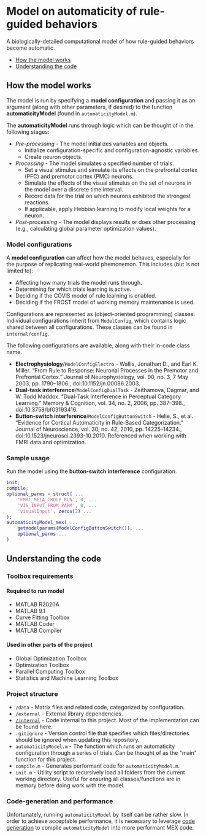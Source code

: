 # Model on automaticity of rule-guided behaviors
A biologically-detailed computational model of how rule-guided behaviors become automatic.
* [How the model works](#How-the-model-works)
* [Understanding the code](#Understanding-the-code)

## How the model works
The model is run by specifying a **model configuration** and passing it as an argument (along with other parameters, if desired) to the function **automaticityModel** (found in `automaticityModel.m`).

The **automaticityModel** runs through logic which can be thought of in the following stages:
* *Pre-processing* - The model initializes variables and objects.
	* Initialize configuration-specific and configuration-agnostic variables.
	* Create neuron objects.
* *Processing* - The model simulates a specified number of trials.
	* Set a visual stimulus and simulate its effects on the prefrontal cortex (PFC) and premotor cortex (PMC) neurons.
	* Simulate the effects of the visual stimulus on the set of neurons in the model over a discrete time interval.
	* Record data for the trial on which neurons exhibited the strongest reactions.
	* If applicable, apply Hebbian learning to modify local weights for a neuron.
* *Post-processing* - The model displays results or does other processing (e.g., calculating global parameter optimization values).

### Model configurations
A **model configuration** can affect how the model behaves, especially for the  purpose of replicating real-world phemonemon. This includes (but is not limited to):
* Affecting how many trials the model runs through.
* Determining for which trials learning is active.
* Deciding if the COVIS model of rule learning is enabled.
* Deciding if the FROST model of working memory maintenance is used.

Configurations are represented as (object-oriented programming) classes. Individual configurations inherit from `ModelConfig`, which contains logic shared between all configurations. These classes can be found in `internal/config`.

The following configurations are available, along with their in-code class name.
* **Electrophysiology**/`ModelConfigElectro` - Wallis, Jonathan D., and Earl K. Miller. “From Rule to Response: Neuronal Processes in the Premotor and Prefrontal Cortex.” Journal of Neurophysiology, vol. 90, no. 3, 7 May 2003, pp. 1790–1806., doi:10.1152/jn.00086.2003.
* **Dual-task interference**/`ModelConfigDualTask` - Zeithamova, Dagmar, and W. Todd Maddox. “Dual-Task Interference in Perceptual Category Learning.” Memory &amp; Cognition, vol. 34, no. 2, 2006, pp. 387–398., doi:10.3758/bf03193416.
* **Button-switch interference**/`ModelConfigButtonSwitch` - Helie, S., et al. “Evidence for Cortical Automaticity in Rule-Based Categorization.” Journal of Neuroscience, vol. 30, no. 42, 2010, pp. 14225–14234., doi:10.1523/jneurosci.2393-10.2010. Referenced when working with FMRI data and optimization.

### Sample usage
Run the model using the **button-switch interference** configuration.
```matlab
init;
compile;
optional_parms = struct( ...
    'FMRI_META_GROUP_RUN', 0, ...
	'VIS_INPUT_FROM_PARM', 0, ...
	'visualInput', zeros(2) ...
);
automaticityModel_mex( ...
    getmodelparams(ModelConfigButtonSwitch()), ...
	optional_parms ...
)
```

## Understanding the code

### Toolbox requirements
#### Required to run model
* MATLAB R2020A
* MATLAB 9.1
* Curve Fitting Toolbox
* MATLAB Coder
* MATLAB Compiler

#### Used in other parts of the project
* Global Optimization Toolbox
* Optimization Toolbox
* Parallel Computing Toolbox
* Statistics and Machine Learning Toolbox

### Project structure
* `/data` - Matrix files and related code, categorized by configuration.
* `/external` - External library dependencies.
* [`/internal`](/internal) - Code internal to this project. Most of the implementation can be found here.
* `.gitignore` - Version control file that specifies which files/directories should be ignored when updating this repository.
* `automaticityModel.m` - The function which runs an automaticity configuration through a series of trials. Can be thought of as the "main" function for this project.
* `compile.m` - Generates performant code for `automaticityModel.m`.
* `init.m` - Utility script to recursively load all folders from the current working directory. Useful for ensuring all classes/functions are in memory before doing work with the model.

### Code-generation and performance
Unfortunately, running `automaticityModel` by itself can be rather slow. In order to achieve acceptable performance, it is necessary to leverage [code generation](https://www.mathworks.com/help/coder/index.html) to compile `automaticityModel` into more performant MEX code.